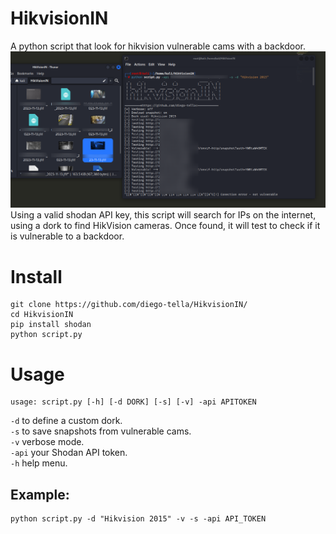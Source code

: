 # HikvisionIN
A python script that look for hikvision vulnerable cams with a backdoor.
<img src="images/image1.png">
Using a valid shodan API key, this script will search for IPs on the internet, using a dork to find HikVision cameras. Once found, it will test to check if it is vulnerable to a backdoor.


<h1>Install</h1>

```
git clone https://github.com/diego-tella/HikvisionIN/
cd HikvisionIN
pip install shodan
python script.py
```

<h1>Usage</h1>

```
usage: script.py [-h] [-d DORK] [-s] [-v] -api APITOKEN
```
`-d` to define a custom dork.<br>
`-s` to save snapshots from vulnerable cams.<br>
`-v` verbose mode.<br>
`-api` your Shodan API token.<br>
`-h` help menu.<br>
<h2>Example:</h2>

```
python script.py -d "Hikvision 2015" -v -s -api API_TOKEN
```

